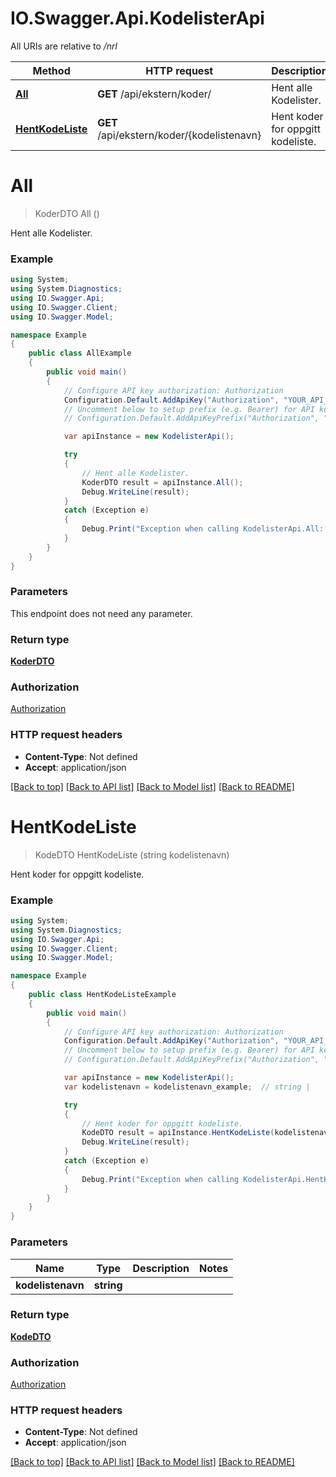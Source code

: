 # IO.Swagger.Api.KodelisterApi

All URIs are relative to */nrl*

Method | HTTP request | Description
------------- | ------------- | -------------
[**All**](KodelisterApi.md#all) | **GET** /api/ekstern/koder/ | Hent alle Kodelister.
[**HentKodeListe**](KodelisterApi.md#hentkodeliste) | **GET** /api/ekstern/koder/{kodelistenavn} | Hent koder for oppgitt kodeliste.

<a name="all"></a>
# **All**
> KoderDTO All ()

Hent alle Kodelister.

### Example
```csharp
using System;
using System.Diagnostics;
using IO.Swagger.Api;
using IO.Swagger.Client;
using IO.Swagger.Model;

namespace Example
{
    public class AllExample
    {
        public void main()
        {
            // Configure API key authorization: Authorization
            Configuration.Default.AddApiKey("Authorization", "YOUR_API_KEY");
            // Uncomment below to setup prefix (e.g. Bearer) for API key, if needed
            // Configuration.Default.AddApiKeyPrefix("Authorization", "Bearer");

            var apiInstance = new KodelisterApi();

            try
            {
                // Hent alle Kodelister.
                KoderDTO result = apiInstance.All();
                Debug.WriteLine(result);
            }
            catch (Exception e)
            {
                Debug.Print("Exception when calling KodelisterApi.All: " + e.Message );
            }
        }
    }
}
```

### Parameters
This endpoint does not need any parameter.

### Return type

[**KoderDTO**](KoderDTO.md)

### Authorization

[Authorization](../README.md#Authorization)

### HTTP request headers

 - **Content-Type**: Not defined
 - **Accept**: application/json

[[Back to top]](#) [[Back to API list]](../README.md#documentation-for-api-endpoints) [[Back to Model list]](../README.md#documentation-for-models) [[Back to README]](../README.md)
<a name="hentkodeliste"></a>
# **HentKodeListe**
> KodeDTO HentKodeListe (string kodelistenavn)

Hent koder for oppgitt kodeliste.

### Example
```csharp
using System;
using System.Diagnostics;
using IO.Swagger.Api;
using IO.Swagger.Client;
using IO.Swagger.Model;

namespace Example
{
    public class HentKodeListeExample
    {
        public void main()
        {
            // Configure API key authorization: Authorization
            Configuration.Default.AddApiKey("Authorization", "YOUR_API_KEY");
            // Uncomment below to setup prefix (e.g. Bearer) for API key, if needed
            // Configuration.Default.AddApiKeyPrefix("Authorization", "Bearer");

            var apiInstance = new KodelisterApi();
            var kodelistenavn = kodelistenavn_example;  // string | 

            try
            {
                // Hent koder for oppgitt kodeliste.
                KodeDTO result = apiInstance.HentKodeListe(kodelistenavn);
                Debug.WriteLine(result);
            }
            catch (Exception e)
            {
                Debug.Print("Exception when calling KodelisterApi.HentKodeListe: " + e.Message );
            }
        }
    }
}
```

### Parameters

Name | Type | Description  | Notes
------------- | ------------- | ------------- | -------------
 **kodelistenavn** | **string**|  | 

### Return type

[**KodeDTO**](KodeDTO.md)

### Authorization

[Authorization](../README.md#Authorization)

### HTTP request headers

 - **Content-Type**: Not defined
 - **Accept**: application/json

[[Back to top]](#) [[Back to API list]](../README.md#documentation-for-api-endpoints) [[Back to Model list]](../README.md#documentation-for-models) [[Back to README]](../README.md)
